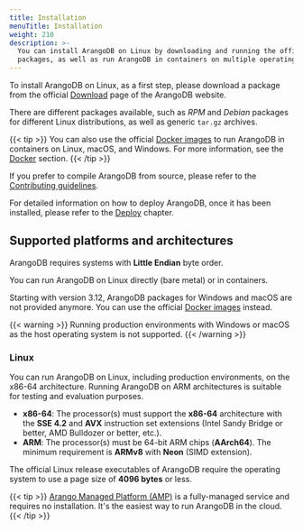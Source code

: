 ```yaml
---
title: Installation
menuTitle: Installation
weight: 210
description: >-
  You can install ArangoDB on Linux by downloading and running the official
  packages, as well as run ArangoDB in containers on multiple operating systems
---
```

To install ArangoDB on Linux, as a first step, please download a package from
the official [Download](https://www.arangodb.com/download) page of the ArangoDB
website.

There are different packages available, such as _RPM_ and _Debian_ packages for
different Linux distributions, as well as generic `tar.gz` archives.

{{< tip >}}
You can also use the official [Docker images](https://hub.docker.com/_/arangodb/)
to run ArangoDB in containers on Linux, macOS, and Windows. For more information,
see the [Docker](docker.md) section.
{{< /tip >}}

If you prefer to compile ArangoDB from source, please refer to the
[Contributing guidelines](https://github.com/arangodb/arangodb/blob/devel/CONTRIBUTING.md).

For detailed information on how to deploy ArangoDB, once it has been installed,
please refer to the [Deploy](../../deploy/_index.md) chapter.

## Supported platforms and architectures

ArangoDB requires systems with **Little Endian** byte order.

You can run ArangoDB on Linux directly (bare metal) or in containers.

Starting with version 3.12, ArangoDB packages for Windows and macOS are not provided
anymore. You can use the official [Docker images](https://hub.docker.com/_/arangodb/)
instead.

{{< warning >}}
Running production environments with Windows or macOS as the host
operating system is not supported.
{{< /warning >}}

### Linux

You can run ArangoDB on Linux, including production environments, on the
x86-64 architecture. Running ArangoDB on ARM architectures is suitable for
testing and evaluation purposes.

- **x86-64**: The processor(s) must support the **x86-64** architecture with the
  **SSE 4.2** and **AVX** instruction set extensions (Intel Sandy Bridge or better,
  AMD Bulldozer or better, etc.).
- **ARM**: The processor(s) must be 64-bit ARM chips (**AArch64**). The minimum
  requirement is **ARMv8** with **Neon** (SIMD extension).

The official Linux release executables of ArangoDB require the operating system
to use a page size of **4096 bytes** or less.

{{< tip >}}
[Arango Managed Platform (AMP)](https://dashboard.arangodb.cloud/home?utm_source=docs&utm_medium=cluster_pages&utm_campaign=docs_traffic)
is a fully-managed service and requires no installation. It's the easiest way
to run ArangoDB in the cloud.
{{< /tip >}}
